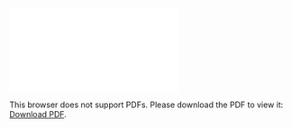 <object data="christ-in-song/CIS1908pdfs/762.pdf" type="application/pdf" width="100%" height="1024px">
    <embed src="christ-in-song/CIS1908pdfs/762.pdf">
        <p>This browser does not support PDFs. Please download the PDF to view it: <a href="christ-in-song/CIS1908pdfs/762.pdf">Download PDF</a>.</p>
    </embed>
</object>
